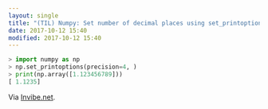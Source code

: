 ```yaml
---
layout: single
title: "(TIL) Numpy: Set number of decimal places using set_printoptions"
date: 2017-10-12 15:40
modified: 2017-10-12 15:40
---
```


```python
> import numpy as np
> np.set_printoptions(precision=4, )
> print(np.array([1.123456789]))
[ 1.1235]
```

Via [Invibe.net](http://blog.invibe.net/posts/2015-01-07-the-right-imports-in-a-notebook.html).
